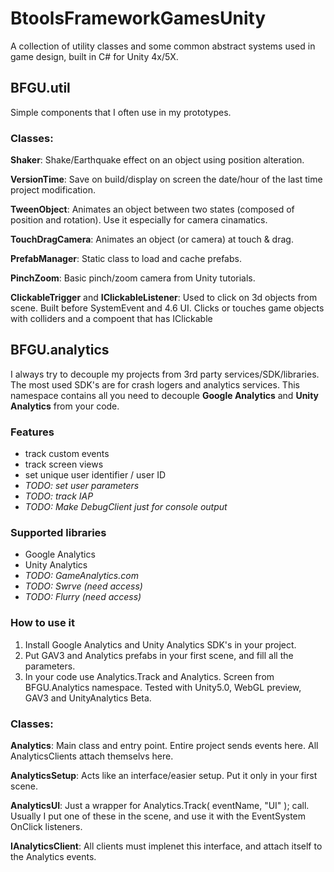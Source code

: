 BtoolsFrameworkGamesUnity
=========================

A collection of utility classes and some common abstract systems used in game design, built in C# for Unity 4x/5X.

## BFGU.util ##

Simple components that I often use in my prototypes.

### Classes: ###

**Shaker**: Shake/Earthquake effect on an object using position alteration.

**VersionTime**: Save on build/display on screen the date/hour of the last time project modification.

**TweenObject**: Animates an object between two states (composed of position and rotation). Use it especially for camera cinamatics.

**TouchDragCamera**: Animates an object (or camera) at touch & drag.

**PrefabManager**: Static class to load and cache prefabs.

**PinchZoom**: Basic pinch/zoom camera from Unity tutorials.

**ClickableTrigger** and **IClickableListener**: Used to click on 3d objects from scene. Built before SystemEvent and 4.6 UI. Clicks or touches game objects with colliders and a compoent that has IClickable

## BFGU.analytics ##

I always try to decouple my projects from 3rd party services/SDK/libraries. The most used SDK's are for crash logers and analytics services. This namespace contains all you need to decouple **Google Analytics** and **Unity Analytics** from your code.

### Features ###

- track custom events
- track screen views
- set unique user identifier / user ID
- *TODO: set user parameters*
- *TODO: track IAP*
- *TODO: Make DebugClient just for console output*

### Supported libraries ###

- Google Analytics
- Unity Analytics
- *TODO: GameAnalytics.com*
- *TODO: Swrve (need access)*
- *TODO: Flurry (need access)*

### How to use it ###

1. Install Google Analytics and Unity Analytics SDK's in your project.
2. Put GAV3 and Analytics prefabs in your first scene, and fill all the parameters.
3. In your code use Analytics.Track and Analytics. Screen from BFGU.Analytics namespace.
Tested with Unity5.0, WebGL preview, GAV3 and UnityAnalytics Beta.

### Classes: ###

**Analytics**: Main class and entry point. Entire project sends events here. All AnalyticsClients attach themselvs here.

**AnalyticsSetup**: Acts like an interface/easier setup. Put it only in your first scene.

**AnalyticsUI**: Just a wrapper for Analytics.Track( eventName, "UI" ); call. Usually I put one of these in the scene, and use it with the EventSystem OnClick listeners.

**IAnalyticsClient**: All clients must implenet this interface, and attach itself to the Analytics events.